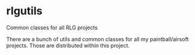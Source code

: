# rlgutils
Common classes for all RLG projects

There are a bunch of utils and common classes for all my paintball/airsoft projects. Those are distributed within this project.
